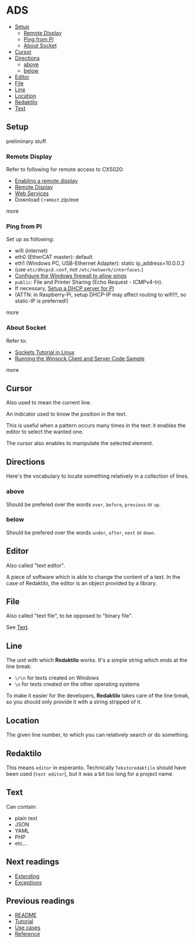 # ADS

* [Setup](#setup)
    * [Remote Display](#remote-display)
    * [Ping from PI](#ping-from-pi)
    * [About Socket](#about-socket)
* [Cursor](#cursor)
* [Directions](#directions)
    * [above](#above)
    * [below](#below)
* [Editor](#editor)
* [File](#file)
* [Line](#line)
* [Location](#location)
* [Redaktilo](#redaktilo)
* [Text](#text)

## Setup

preliminary stuff.

### Remote Display

Refer to following for remote access to CX5020:
* [Enabling a remote display](https://infosys.beckhoff.com/english.php?content=../content/1033/cx9020_hw/2674624779.html&id=)
* [Remote Display](https://infosys.beckhoff.com/english.php?content=../content/1033/sw_os/2018363019.html&id=)
* [Web Services](https://infosys.beckhoff.com/english.php?content=../content/1033/cx8091_hw/2067825419.html&id=)
* Download `CreHost`.zip/exe

more

### Ping from PI

Set up as following:
* wifi (internet)
* eth0 (EtherCAT master): default
* eth1 (Windows PC, USB-Ethernet Adapter): static ip_address=10.0.0.2
* (use `etc/dhcpcd.conf`, not `/etc/network/interfaces`.)
* [Configure the Windows firewall to allow pings](https://kb.iu.edu/d/aopy)
* `public`: File and Printer Sharing (Echo Request - ICMPv4-In).
* If necessary, [Setup a DHCP server for PI](http://www.dhcpserver.de/cms/running_the_server/)
* (ATTN: in Raspberry-Pi, setup DHCP-IP may affect routing to wifi!!!, so static-IP is preferred!)

more

### About Socket

Refer to:
* [Sockets Tutorial in Linux](http://www.linuxhowtos.org/C_C++/socket.htm)
* [Running the Winsock Client and Server Code Sample](https://msdn.microsoft.com/en-us/library/windows/desktop/ms737889(v=vs.85).aspx)

more

## Cursor

Also used to mean the current line.

An indicator used to know the position in the text.

This is useful when a pattern occurs many times in the text: it enables the
editor to select the wanted one.

The cursor also enables to manipulate the selected element.

## Directions

Here's the vocabulary to locate something relatively in a collection of lines.

### above

Should be prefered over the words `over`, `before`, `previous` or `up`.

### below

Should be prefered over the words `under`, `after`, `next` or `down`.

## Editor

Also called "text editor".

A piece of software which is able to change the content of a text.
In the case of Redaktilo, the editor is an object provided by a library.

## File

Also called "text file", to be opposed to "binary file".

See [Text](#text).

## Line

The unit with which **Redaktilo** works. It's a simple string which ends at the
line break:

* `\r\n` for texts created on Windows
* `\n` for texts created on the other operating systems

To make it easier for the developers, **Redaktilo** takes care of the line
break, so you should only provide it with a string stripped of it.

## Location

The given line number, to which you can relatively search or do something.

## Redaktilo

This means `editor` in esperanto. Technically `Tekstoredaktilo` should have been
used (`text editor`), but it was a bit too long for a project name.

## Text

Can contain:

* plain text
* JSON
* YAML
* PHP
* etc...

## Next readings

* [Extending](05-extending.md)
* [Exceptions](06-exceptions.md)

## Previous readings

* [README](../README.md)
* [Tutorial](01-tutorial.md)
* [Use cases](02-use-cases.md)
* [Reference](03-reference.md)
